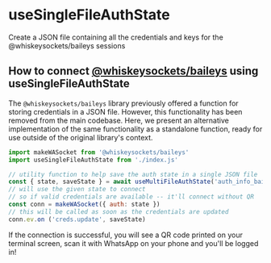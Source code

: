 # useSingleFileAuthState
Create a JSON file containing all the credentials and keys for the @whiskeysockets/baileys sessions

## How to connect [@whiskeysockets/baileys](https://github.com/WhiskeySockets/Baileys.git)  using useSingleFileAuthState

The ``@whiskeysockets/baileys`` library previously offered a function for storing credentials in a JSON file. However, this functionality has been removed from the main codebase. Here, we present an alternative implementation of the same functionality as a standalone function, ready for use outside of the original library's context.

``` js
import makeWASocket from '@whiskeysockets/baileys'
import useSingleFileAuthState from './index.js'

// utility function to help save the auth state in a single JSON file
const { state, saveState } = await useMultiFileAuthState('auth_info_baileys')
// will use the given state to connect
// so if valid credentials are available -- it'll connect without QR
const conn = makeWASocket({ auth: state }) 
// this will be called as soon as the credentials are updated
conn.ev.on ('creds.update', saveState)
``` 

If the connection is successful, you will see a QR code printed on your terminal screen, scan it with WhatsApp on your phone and you'll be logged in!

